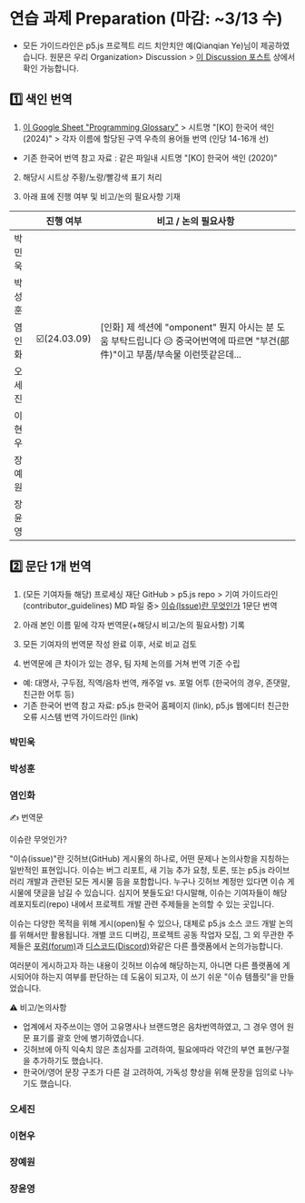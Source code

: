 # 연습 과제 Preparation (마감: ~3/13 수)

* 모든 가이드라인은 p5.js 프로젝트 리드 치안치안 예(Qianqian Ye)님이 제공하였습니다. 원문은 우리 Organization> Discussion > [이 Discussion 포스트](https://github.com/orgs/p5-js-KO-Translation/discussions/3) 상에서 확인 가능합니다.


## 1️⃣ 색인 번역 

1) [이 Google Sheet "Programming Glossary"](https://drive.google.com/drive/folders/1xE5fFNGicSoY9rTTN3XBf7-fhEhu43Gi) > 시트명 "[KO] 한국어 색인 (2024)" > 각자 이름에 할당된 구역 우측의 용어들 번역 (인당 14-16개 선)
- 기존 한국어 번역 참고 자료 : 같은 파일내 시트명 "[KO] 한국어 색인 (2020)"

2) 해당시 시트상 주황/노랑/빨강색 표기 처리

3) 아래 표에 진행 여부 및 비고/논의 필요사항 기재

|      |진행 여부|비고 / 논의 필요사항|
|------|---------|---|
|박민욱 |         |   |
|박성훈 |         |   |
|염인화 |☑️(24.03.09)| [인화] 제 섹션에 "omponent" 뭔지 아시는 분 도움 부탁드립니다 😥 중국어번역에 따르면 "부건(部件)"이고 부품/부속물 이런뜻같은데... |
|오세진 |         |   |
|이현우 |         |   |
|장예원 |         |   |
|장윤영 |         |   |



## 2️⃣ 문단 1개 번역 

1) (모든 기여자들 해당) 프로세싱 재단 GitHub > p5.js repo > 기여 가이드라인 (contributor_guidelines) MD 파일 중> [이슈(Issue)란 무엇인가](https://github.com/processing/p5.js/blob/main/contributor_docs/contributor_guidelines.md#what-are-issues) 1문단 번역

2) 아래 본인 이름 밑에 각자 번역문(+해당시 비고/논의 필요사항) 기록

3) 모든 기여자의 번역문 작성 완료 이후, 서로 비교 검토

4) 번역문에 큰 차이가 있는 경우, 팀 자체 논의를 거쳐 번역 기준 수립 
- 예: 대명사, 구두점, 직역/음차 번역, 캐주얼 vs. 포멀 어투 (한국어의 경우, 존댓말, 친근한 어투 등)
- 기존 한국어 번역 참고 자료: p5.js 한국어 홈페이지 (link), p5.js 웹에디터 친근한 오류 시스템 번역 가이드라인 (link)


### 박민욱

### 박성훈

### 염인화

✍️ 번역문

이슈란 무엇인가?

"이슈(issue)"란 깃허브(GitHub) 게시물의 하나로, 어떤 문제나 논의사항을 지칭하는 일반적인 표현입니다. 이슈는 버그 리포트, 새 기능 추가 요청, 토론, 또는 p5.js 라이브러리 개발과 관련된 모든 게시물 등을 포함합니다. 누구나 깃허브 계정만 있다면 이슈 게시물에 댓글을 남길 수 있습니다. 심지어 봇들도요! 다시말해, 이슈는 기여자들이 해당 레포지토리(repo) 내에서 프로젝트 개발 관련 주제들을 논의할 수 있는 곳입니다.

이슈는 다양한 목적을 위해 게시(open)될 수 있으나, 대체로 p5.js 소스 코드 개발 논의를 위해서만 활용됩니다. 개별 코드 디버깅, 프로젝트 공동 작업자 모집, 그 외 무관한 주제들은 [포럼(forum)](https://discourse.processing.com/)과 [디스코드(Discord)](https://discord.gg/SHQ8dH25r9)와같은 다른 플랫폼에서 논의가능합니다.

여러분이 게시하고자 하는 내용이 깃허브 이슈에 해당하는지, 아니면 다른 플랫폼에 게시되어야 하는지 여부를 판단하는 데 도움이 되고자, 이 쓰기 쉬운 "이슈 템플릿"을 만들었습니다.


⚠️ 비고/논의사항

- 업계에서 자주쓰이는 영어 고유명사나 브랜드명은 음차번역하였고, 그 경우 영어 원문 표기를 괄호 안에 병기하였습니다.
- 깃허브에 아직 익숙치 않은 초심자를 고려하여, 필요에따라 약간의 부연 표현/구절을 추가하기도 했습니다.
- 한국어/영어 문장 구조가 다른 걸 고려하여, 가독성 향상을 위해 문장을 임의로 나누기도 했습니다.


### 오세진

### 이현우

### 장예원

### 장윤영

